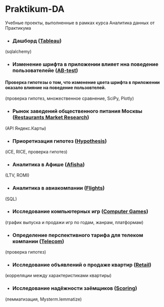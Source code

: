 # Praktikum-DA
Учебные проекты, выполненные в рамках курса Аналитика данных от Практикума
- ### Дашборд ([Tableau](https://github.com/voleka-ocrv/Praktikum-DA/tree/main/Tableau))
(sqlalchemy)

- ### Изменение шрифта в приложении влияет нна поведение пользователейе ([AB-test](https://github.com/voleka-ocrv/Praktikum-DA/tree/main/AB-test))
#### Проверка гипотезы о том, что изменение цвета шрифта в приложении оказало влияние на поведение пользовтелей.
(проверка гипотез, множественное сравнение, SciPy, Plotly)

- ### Рынок заведений общественного питания Москвы ([Restaurants Market Research](https://github.com/voleka-ocrv/Praktikum-DA/tree/main/Restaurants%20Market%20Research))
(API Яндекс.Карты)

- ### Приоретизация гипотез ([Hypothesis](https://github.com/voleka-ocrv/Praktikum-DA/tree/main/Hypothesis))
(iCE, RICE, проверка гипотез)

- ### Аналитика в Афише ([Afisha](https://github.com/voleka-ocrv/Praktikum-DA/tree/main/Afisha))
(LTV, ROMI)

- ### Аналитика в авиакомпании ([Flights](https://github.com/voleka-ocrv/Praktikum-DA/tree/main/Flights))
(SQL)

- ### Исследование компьютерных игр ([Computer Games](https://github.com/voleka-ocrv/Praktikum-DA/tree/main/Computer%20games))
(график выпуска и продажи игр по годам, жанрам, платформам)

- ### Определение перспективного тарифа для телеком компании ([Telecom](https://github.com/voleka-ocrv/Praktikum-DA/tree/main/Telecom))
(проверка гипотез)

- ### Исследование объявлений о продаже квартир ([Retail](https://github.com/voleka-ocrv/Praktikum-DA/tree/main/Retail))
(корреляции между характеристиками квартиры)

- ### Исследование надёжности заёмщиков ([Scoring](https://github.com/voleka-ocrv/Praktikum-DA/tree/main/Scoring))
(лемматизация, Mysterm.lemmatize)









